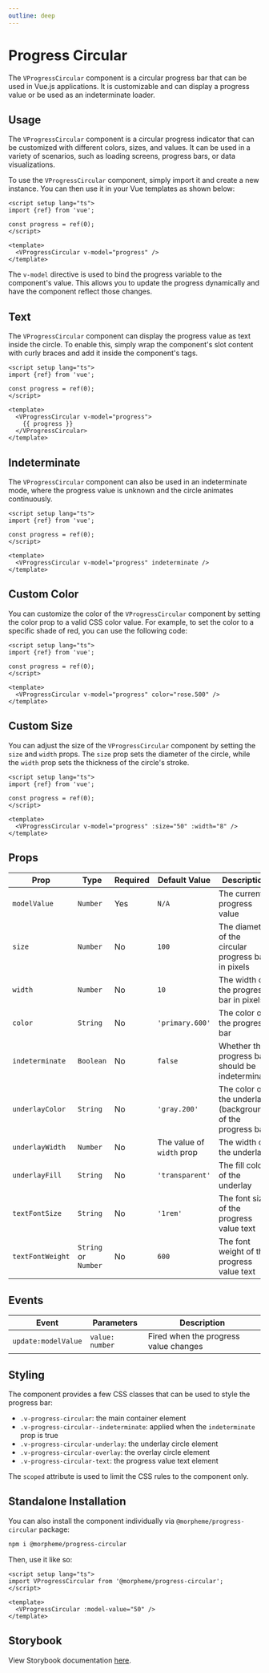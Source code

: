 ```yaml
---
outline: deep
---
```


# Progress Circular

The `VProgressCircular` component is a circular progress bar that can be used in Vue.js applications. It is customizable and can display a progress value or be used as an indeterminate loader.

## Usage

The `VProgressCircular` component is a circular progress indicator that can be customized with different colors, sizes, and values. It can be used in a variety of scenarios, such as loading screens, progress bars, or data visualizations.

To use the `VProgressCircular` component, simply import it and create a new instance. You can then use it in your Vue templates as shown below:

<LivePreview src="components-progresscircular--default">

```vue
<script setup lang="ts">
import {ref} from 'vue';

const progress = ref(0);
</script>

<template>
  <VProgressCircular v-model="progress" />
</template>
```

</LivePreview>

The `v-model` directive is used to bind the progress variable to the component's value. This allows you to update the progress dynamically and have the component reflect those changes.

## Text

The `VProgressCircular` component can display the progress value as text inside the circle. To enable this, simply wrap the component's slot content with curly braces and add it inside the component's tags.

<LivePreview src="components-progresscircular--text">

```vue
<script setup lang="ts">
import {ref} from 'vue';

const progress = ref(0);
</script>

<template>
  <VProgressCircular v-model="progress">
    {{ progress }}
  </VProgressCircular>
</template>
```

</LivePreview>

## Indeterminate

The `VProgressCircular` component can also be used in an indeterminate mode, where the progress value is unknown and the circle animates continuously.

<LivePreview src="components-progresscircular--indeterminate">

```vue
<script setup lang="ts">
import {ref} from 'vue';

const progress = ref(0);
</script>

<template>
  <VProgressCircular v-model="progress" indeterminate />
</template>
```

</LivePreview>

## Custom Color

You can customize the color of the `VProgressCircular` component by setting the color prop to a valid CSS color value. For example, to set the color to a specific shade of red, you can use the following code:

<LivePreview src="components-progresscircular--custom-color">

```vue
<script setup lang="ts">
import {ref} from 'vue';

const progress = ref(0);
</script>

<template>
  <VProgressCircular v-model="progress" color="rose.500" />
</template>
```

</LivePreview>

## Custom Size

You can adjust the size of the `VProgressCircular` component by setting the `size` and `width` props. The `size` prop sets the diameter of the circle, while the `width` prop sets the thickness of the circle's stroke.

<LivePreview src="components-progresscircular--custom-size">

```vue
<script setup lang="ts">
import {ref} from 'vue';

const progress = ref(0);
</script>

<template>
  <VProgressCircular v-model="progress" :size="50" :width="8" />
</template>
```

</LivePreview>

## Props

| Prop             | Type                 | Required | Default Value             | Description                                                |
| ---------------- | -------------------- | -------- | ------------------------- | ---------------------------------------------------------- |
| `modelValue`     | `Number`             | Yes      | `N/A`                     | The current progress value                                 |
| `size`           | `Number`             | No       | `100`                     | The diameter of the circular progress bar in pixels        |
| `width`          | `Number`             | No       | `10`                      | The width of the progress bar in pixels                    |
| `color`          | `String`             | No       | `'primary.600'`           | The color of the progress bar                              |
| `indeterminate`  | `Boolean`            | No       | `false`                   | Whether the progress bar should be indeterminate           |
| `underlayColor`  | `String`             | No       | `'gray.200'`              | The color of the underlay (background) of the progress bar |
| `underlayWidth`  | `Number`             | No       | The value of `width` prop | The width of the underlay                                  |
| `underlayFill`   | `String`             | No       | `'transparent'`           | The fill color of the underlay                             |
| `textFontSize`   | `String`             | No       | `'1rem'`                  | The font size of the progress value text                   |
| `textFontWeight` | `String` or `Number` | No       | `600`                     | The font weight of the progress value text                 |

## Events

| Event               | Parameters      | Description                           |
| ------------------- | --------------- | ------------------------------------- |
| `update:modelValue` | `value: number` | Fired when the progress value changes |

## Styling

The component provides a few CSS classes that can be used to style the progress bar:

- `.v-progress-circular`: the main container element
- `.v-progress-circular--indeterminate`: applied when the `indeterminate` prop is true
- `.v-progress-circular-underlay`: the underlay circle element
- `.v-progress-circular-overlay`: the overlay circle element
- `.v-progress-circular-text`: the progress value text element

The `scoped` attribute is used to limit the CSS rules to the component only.

## Standalone Installation

You can also install the component individually via `@morpheme/progress-circular` package:

```bash
npm i @morpheme/progress-circular
```

Then, use it like so:

```vue
<script setup lang="ts">
import VProgressCircular from '@morpheme/progress-circular';
</script>

<template>
  <VProgressCircular :model-value="50" />
</template>
```

## Storybook

View Storybook documentation [here](https://gits-ui.web.app/?path=/story/components-progresscircular--default).
